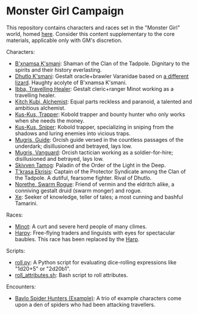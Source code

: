 # Monster Girl Campaign

This repository contains characters and races set in the "Monster Girl" world, homed [here](https://messydeci.github.io/Monster-Girl-Campaign-v3.0/index.html). Consider this content supplementary to the core materials, applicable only with GM's discretion.

Characters:

- [B'xnamsa K'smani](./characters/bxnamsa_ksmani.md): Shaman of the Clan of the Tadpole. Dignitary to the spirits and their history everlasting.
- [Dhutlo K'smani](./characters/dhutlo_varanidae.md): Gestalt oracle+brawler Varanidae based on [a different lizard](https://gist.github.com/garbados/fd74dd43ec2561e7d560a0e907880a0d). Haughty acolyte of B'xnamsa K'smani.
- [Ibba, Travelling Healer](./characters/ibba.md): Gestalt cleric+ranger Minot working as a travelling healer.
- [Kitch Kubi, Alchemist](./characters/kitch_kubi.md): Equal parts reckless and paranoid, a talented and ambitious alchemist.
- [Kus-Kus, Trapper](./characters/kus_kus.md): Kobold trapper and bounty hunter who only works when she needs the money.
- [Kus-Kus, Sniper](./characters/kus_kus_sniper.md): Kobold trapper, specializing in sniping from the shadows and luring enemies into vicious traps.
- [Mugris, Guide](./characters/mugris.md): Orcish guide versed in the countless passages of the underdark; disillusioned and betrayed, lays low.
- [Mugris, Vanguard](./characters/mugris_vanguard.md): Orcish tactician working as a soldier-for-hire; disillusioned and betrayed, lays low.
- [Skivven Tamog](./characters/skivven_tamog.md): Paladin of the Order of the Light in the Deep.
- [T'krasa Ekrisis](./characters/tkrasa_ekrisis.md): Captain of the Protector Syndicate among the Clan of the Tadpole. A dutiful, fearsome fighter. Rival of Dhutlo.
- [Norethe, Swarm Rogue](./characters/norethe.md): Friend of vermin and the eldritch alike, a conniving gestalt druid (swarm monger) and rogue.
- [Xe](./characters/xe_tamarini.md): Seeker of knowledge, teller of tales; a most cunning and bashful Tamarini.

Races:

- [Minot](./races/minot.md): A curt and severe herd people of many climes.
- [Harpy](./races/harpy.md): Free-flying traders and linguists with eyes for spectacular baubles. This race has been replaced by the [Harp](https://messydeci.github.io/Monster-Girl-Campaign-v3.0/races/harp.html).

Scripts:

- [roll.py](./scripts/roll.py): A Python script for evaluating dice-rolling expressions like "1d20+5" or "2d20b1".
- [roll_attributes.sh](./scripts/roll_attributes.sh): Bash script to roll attributes.

Encounters:

- [Bavlo Spider Hunters (Example)](./encounters/example_bavlo_spider_hunters.md): A trio of example characters come upon a den of spiders who had been attacking travellers.
